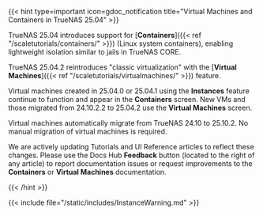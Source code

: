 &NewLine;

{{< hint type=important icon=gdoc_notification title="Virtual Machines and Containers in TrueNAS 25.04" >}}

TrueNAS 25.04 introduces support for [**Containers**]({{< ref "/scaletutorials/containers/" >}}) (Linux system containers), enabling lightweight isolation similar to jails in TrueNAS CORE.

TrueNAS 25.04.2 reintroduces "classic virtualization" with the [**Virtual Machines**]({{< ref "/scaletutorials/virtualmachines/" >}}) feature.

Virtual machines created in 25.04.0 or 25.04.1 using the **Instances** feature continue to function and appear in the **Containers** screen.
New VMs and those migrated from 24.10.2.2 to 25.04.2 use the **Virtual Machines** screen.

Virtual machines automatically migrate from TrueNAS 24.10 to 25.10.2.
No manual migration of virtual machines is required.

We are actively updating Tutorials and UI Reference articles to reflect these changes.
Please use the Docs Hub **Feedback** button (located to the right of any article) to report documentation issues or request improvements to the **Containers** or **Virtual Machines** documentation.

{{< /hint >}}

{{< include file="/static/includes/InstanceWarning.md" >}}

